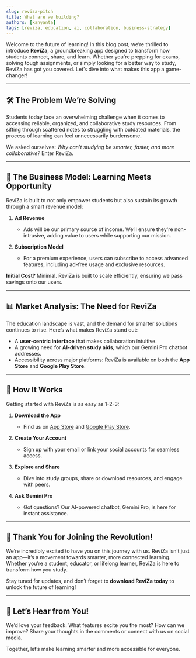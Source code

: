 ```yaml
---
slug: reviza-pitch
title: What are we building?
authors: [kanyanta]
tags: [reviza, education, ai, collaboration, business-strategy]
---
```



Welcome to the future of learning! In this blog post, we’re thrilled to introduce **ReviZa**, a groundbreaking app designed to transform how students connect, share, and learn. Whether you're prepping for exams, solving tough assignments, or simply looking for a better way to study, ReviZa has got you covered. Let’s dive into what makes this app a game-changer!

<!-- truncate -->

---

## 🛠️ **The Problem We’re Solving**  

Students today face an overwhelming challenge when it comes to accessing reliable, organized, and collaborative study resources. From sifting through scattered notes to struggling with outdated materials, the process of learning can feel unnecessarily burdensome.  

We asked ourselves: *Why can’t studying be smarter, faster, and more collaborative?* Enter ReviZa.  

---

## 💼 **The Business Model: Learning Meets Opportunity**  

ReviZa is built to not only empower students but also sustain its growth through a smart revenue model:  

1. **Ad Revenue**  
   - Ads will be our primary source of income. We’ll ensure they're non-intrusive, adding value to users while supporting our mission.  

2. **Subscription Model**  
   - For a premium experience, users can subscribe to access advanced features, including ad-free usage and exclusive resources.

**Initial Cost?** Minimal. ReviZa is built to scale efficiently, ensuring we pass savings onto our users.

---

## 📊 **Market Analysis: The Need for ReviZa**  

The education landscape is vast, and the demand for smarter solutions continues to rise. Here’s what makes ReviZa stand out:  

- A **user-centric interface** that makes collaboration intuitive.  
- A growing need for **AI-driven study aids**, which our Gemini Pro chatbot addresses.  
- Accessibility across major platforms: ReviZa is available on both the **App Store** and **Google Play Store**.

---

## 📲 **How It Works**  

Getting started with ReviZa is as easy as 1-2-3:  

1. **Download the App**  
   - Find us on [App Store](https://lusosoftware.com) and [Google Play Store](https://lusosoftware.com).  

2. **Create Your Account**  
   - Sign up with your email or link your social accounts for seamless access.  

3. **Explore and Share**  
   - Dive into study groups, share or download resources, and engage with peers.  

4. **Ask Gemini Pro**  
   - Got questions? Our AI-powered chatbot, Gemini Pro, is here for instant assistance.  

---

## 🤝 **Thank You for Joining the Revolution!**  

We’re incredibly excited to have you on this journey with us. ReviZa isn’t just an app—it’s a movement towards smarter, more connected learning. Whether you’re a student, educator, or lifelong learner, ReviZa is here to transform how you study.  

Stay tuned for updates, and don’t forget to **download ReviZa today** to unlock the future of learning!  

---

## 💬 **Let’s Hear from You!**  

We’d love your feedback. What features excite you the most? How can we improve? Share your thoughts in the comments or connect with us on social media.  

Together, let’s make learning smarter and more accessible for everyone.  
